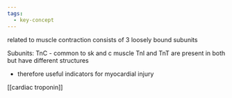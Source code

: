 ```yaml
---
tags:
  - key-concept
---
```



related to muscle contraction
consists of 3 loosely bound subunits

Subunits:
TnC - common to sk and c muscle
TnI and TnT are present in both but have different structures
- therefore useful indicators for myocardial injury


[[cardiac troponin]]